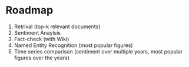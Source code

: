 # Roadmap

1. Retrival (top-k relevant documents) 
2. Sentiment Anaylsis
3. Fact-check (with Wiki)
4. Named Entity Recognition (most popular figures)
5. Time series comparison (sentiment over multiple years, most popular figures over the years)
